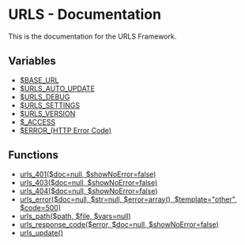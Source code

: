# URLS - Documentation
This is the documentation for the URLS Framework.
## Variables
* [$BASE_URL](https://github.com/urls-framework/URLS/blob/main/docs/variables/%24BASE_URL.md)
* [$URLS_AUTO_UPDATE](https://github.com/urls-framework/URLS/blob/main/docs/variables/%24URLS_AUTO_UPDATE.md)
* [$URLS_DEBUG](https://github.com/urls-framework/URLS/blob/main/docs/variables/%24URLS_DEBUG.md)
* [$URLS_SETTINGS](https://github.com/urls-framework/URLS/blob/main/docs/variables/%24URLS_SETTINGS.md)
* [$URLS_VERSION](https://github.com/urls-framework/URLS/blob/main/docs/variables/%24URLS_VERSION.md)
* [$_ACCESS](https://github.com/urls-framework/URLS/blob/main/docs/variables/%24_ACCESS.md)
* [$ERROR_(HTTP Error Code)](https://github.com/urls-framework/URLS/blob/main/docs/variables/%24ERROR_(HTTP%20Error%20Code).md)
## Functions
* [urls_401($doc=null, $showNoError=false)](https://github.com/urls-framework/URLS/blob/main/docs/functions/urls_401.md)
* [urls_403($doc=null, $showNoError=false)](https://github.com/urls-framework/URLS/blob/main/docs/functions/urls_403.md)
* [urls_404($doc=null, $showNoError=false)](https://github.com/urls-framework/URLS/blob/main/docs/functions/urls_404.md)
* [urls_error($doc=null, $str=null, $error=array(), $template="other", $code=500)](https://github.com/urls-framework/URLS/blob/main/docs/functions/urls_error.md)
* [urls_path($path, $file, $vars=null)](https://github.com/urls-framework/URLS/blob/main/docs/functions/urls_path.md)
* [urls_response_code($error, $doc=null, $showNoError=false)](https://github.com/urls-framework/URLS/blob/main/docs/functions/urls_response_code.md)
* [urls_update()](https://github.com/urls-framework/URLS/blob/main/docs/functions/urls_update.md)
